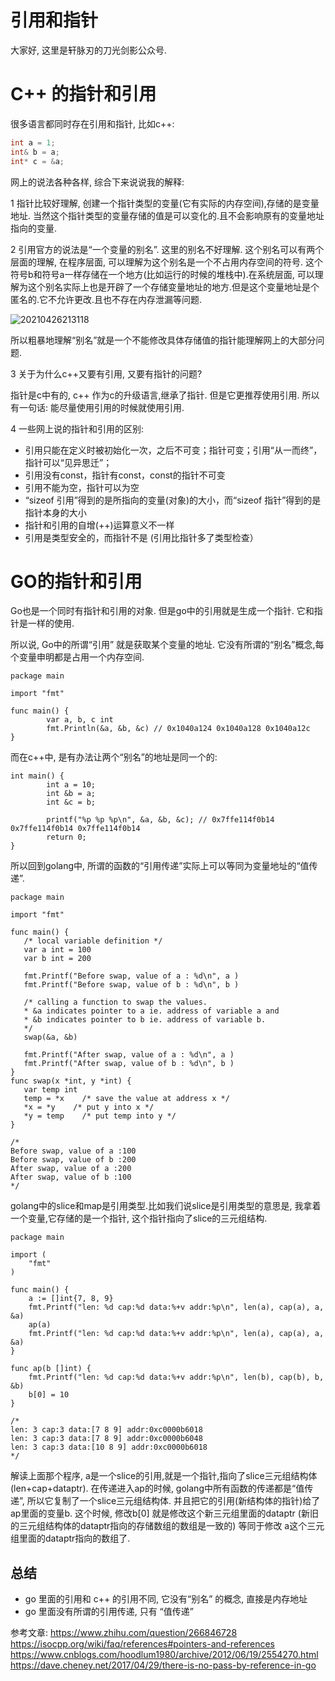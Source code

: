 # 引用和指针

大家好, 这里是轩脉刃的刀光剑影公众号.

# C++ 的指针和引用

很多语言都同时存在引用和指针, 比如c++:

```c++
int a = 1;
int& b = a;
int* c = &a;
```

网上的说法各种各样, 综合下来说说我的解释:

1 指针比较好理解, 创建一个指针类型的变量(它有实际的内存空间),存储的是变量地址. 当然这个指针类型的变量存储的值是可以变化的.且不会影响原有的变量地址指向的变量.

2 引用官方的说法是“一个变量的别名”. 这里的别名不好理解. 这个别名可以有两个层面的理解, 在程序层面, 可以理解为这个别名是一个不占用内存空间的符号. 这个符号b和符号a一样存储在一个地方(比如运行的时候的堆栈中).在系统层面, 可以理解为这个别名实际上也是开辟了一个存储变量地址的地方.但是这个变量地址是个匿名的.它不允许更改.且也不存在内存泄漏等问题.

![20210426213118](http://tuchuang.funaio.cn/md/20210426213118.png)

所以粗暴地理解“别名”就是一个不能修改具体存储值的指针能理解网上的大部分问题.

3 关于为什么c++又要有引用, 又要有指针的问题?

指针是c中有的, c++ 作为c的升级语言,继承了指针. 但是它更推荐使用引用.
所以有一句话: 能尽量使用引用的时候就使用引用.

4 一些网上说的指针和引用的区别:
* 引用只能在定义时被初始化一次，之后不可变；指针可变；引用“从一而终”，指针可以“见异思迁”；
* 引用没有const，指针有const，const的指针不可变
* 引用不能为空，指针可以为空
* “sizeof 引用”得到的是所指向的变量(对象)的大小，而“sizeof 指针”得到的是指针本身的大小
* 指针和引用的自增(++)运算意义不一样
* 引用是类型安全的，而指针不是 (引用比指针多了类型检查）

# GO的指针和引用

Go也是一个同时有指针和引用的对象. 但是go中的引用就是生成一个指针. 它和指针是一样的使用.

所以说, Go中的所谓“引用” 就是获取某个变量的地址. 它没有所谓的“别名”概念,每个变量申明都是占用一个内存空间.

```golang
package main

import "fmt"

func main() {
        var a, b, c int
        fmt.Println(&a, &b, &c) // 0x1040a124 0x1040a128 0x1040a12c
}
```

而在c++中, 是有办法让两个“别名”的地址是同一个的:

```
int main() {
        int a = 10;
        int &b = a;
        int &c = b;

        printf("%p %p %p\n", &a, &b, &c); // 0x7ffe114f0b14 0x7ffe114f0b14 0x7ffe114f0b14
        return 0;
}
```

所以回到golang中, 所谓的函数的“引用传递”实际上可以等同为变量地址的“值传递”.

```golang
package main

import "fmt"

func main() {
   /* local variable definition */
   var a int = 100
   var b int = 200

   fmt.Printf("Before swap, value of a : %d\n", a )
   fmt.Printf("Before swap, value of b : %d\n", b )

   /* calling a function to swap the values.
   * &a indicates pointer to a ie. address of variable a and 
   * &b indicates pointer to b ie. address of variable b.
   */
   swap(&a, &b)

   fmt.Printf("After swap, value of a : %d\n", a )
   fmt.Printf("After swap, value of b : %d\n", b )
}
func swap(x *int, y *int) {
   var temp int
   temp = *x    /* save the value at address x */
   *x = *y    /* put y into x */
   *y = temp    /* put temp into y */
}

/*
Before swap, value of a :100
Before swap, value of b :200
After swap, value of a :200
After swap, value of b :100
*/
```
golang中的slice和map是引用类型.比如我们说slice是引用类型的意思是, 我拿着一个变量,它存储的是一个指针, 这个指针指向了slice的三元组结构.

```golang
package main

import (
	"fmt"
)

func main() {
	a := []int{7, 8, 9}
	fmt.Printf("len: %d cap:%d data:%+v addr:%p\n", len(a), cap(a), a, &a)
	ap(a)
	fmt.Printf("len: %d cap:%d data:%+v addr:%p\n", len(a), cap(a), a, &a)
}

func ap(b []int) {
	fmt.Printf("len: %d cap:%d data:%+v addr:%p\n", len(b), cap(b), b, &b)
	b[0] = 10
}

/*
len: 3 cap:3 data:[7 8 9] addr:0xc0000b6018
len: 3 cap:3 data:[7 8 9] addr:0xc0000b6048
len: 3 cap:3 data:[10 8 9] addr:0xc0000b6018
*/
```

解读上面那个程序, a是一个slice的引用,就是一个指针,指向了slice三元组结构体(len+cap+dataptr).
在传递进入ap的时候, golang中所有函数的传递都是“值传递”, 所以它复制了一个slice三元组结构体. 并且把它的引用(新结构体的指针)给了ap里面的变量b. 这个时候, 修改b[0] 就是修改这个新三元组里面的dataptr (新旧的三元组结构体的dataptr指向的存储数组的数组是一致的) 等同于修改 a这个三元组里面的dataptr指向的数组了.

## 总结
* go 里面的引用和 c++ 的引用不同, 它没有“别名” 的概念, 直接是内存地址
* go 里面没有所谓的引用传递, 只有 “值传递”

参考文章:
https://www.zhihu.com/question/266846728
https://isocpp.org/wiki/faq/references#pointers-and-references
https://www.cnblogs.com/hoodlum1980/archive/2012/06/19/2554270.html
https://dave.cheney.net/2017/04/29/there-is-no-pass-by-reference-in-go

